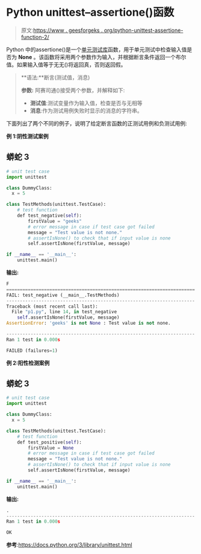 # Python unittest–assertione()函数

> 原文:[https://www . geesforgeks . org/python-unittest-assertione-function-2/](https://www.geeksforgeeks.org/python-unittest-assertisnone-function-2/)

Python 中的assertione()是一个[单元测试库](https://www.geeksforgeeks.org/unit-testing-python-unittest/)函数，用于单元测试中检查输入值是否为 **None** 。该函数将采用两个参数作为输入，并根据断言条件返回一个布尔值。如果输入值等于无无()将返回真，否则返回假。

> **语法:**断言(测试值，消息)
> 
> **参数:** 阿赛司通()接受两个参数，并解释如下:
> 
> *   **测试值**:测试变量作为输入值，检查是否与无相等
> *   **消息**:作为测试用例失败时显示的消息的字符串。

下面列出了两个不同的例子，说明了给定断言函数的正测试用例和负测试用例:

**例 1:阴性测试案例**

## 蟒蛇 3

```py
# unit test case
import unittest

class DummyClass:
  x = 5

class TestMethods(unittest.TestCase):
    # test function 
    def test_negative(self):
        firstValue = "geeks"
        # error message in case if test case got failed
        message = "Test value is not none."
        # assertIsNone() to check that if input value is none
        self.assertIsNone(firstValue, message)

if __name__ == '__main__':
    unittest.main()
```

**输出:**

```py
F
======================================================================
FAIL: test_negative (__main__.TestMethods)
----------------------------------------------------------------------
Traceback (most recent call last):
  File "p1.py", line 14, in test_negative
    self.assertIsNone(firstValue, message)
AssertionError: 'geeks' is not None : Test value is not none.

----------------------------------------------------------------------
Ran 1 test in 0.000s

FAILED (failures=1)

```

**例 2:阳性检测案例**

## 蟒蛇 3

```py
# unit test case
import unittest

class DummyClass:
  x = 5

class TestMethods(unittest.TestCase):
    # test function 
    def test_positive(self):
        firstValue = None
        # error message in case if test case got failed
        message = "Test value is not none."
        # assertIsNone() to check that if input value is none
        self.assertIsNone(firstValue, message)

if __name__ == '__main__':
    unittest.main()
```

**输出:**

```py
.
----------------------------------------------------------------------
Ran 1 test in 0.000s

OK

```

**参考**:https://docs.python.org/3/library/unittest.html